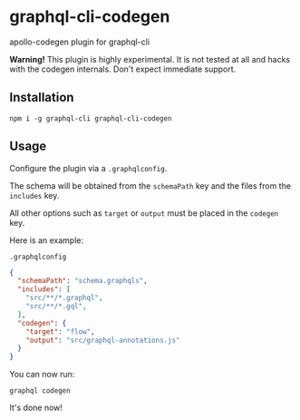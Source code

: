 # graphql-cli-codegen

apollo-codegen plugin for graphql-cli

**Warning!** This plugin is highly experimental. It is not tested at all and hacks with the codegen internals. Don't expect immediate support.

## Installation

```
npm i -g graphql-cli graphql-cli-codegen
```

## Usage

Configure the plugin via a `.graphqlconfig`.

The schema will be obtained from the `schemaPath` key and the files from the `includes` key.

All other options such as `target` or `output` must be placed in the `codegen` key.

Here is an example:

`.graphqlconfig`
```json
{
  "schemaPath": "schema.graphqls",
  "includes": [
    "src/**/*.graphql",
    "src/**/*.gql",
  ],
  "codegen": {
    "target": "flow",
    "output": "src/graphql-annotations.js"
  }
}
```

You can now run:
```
graphql codegen
```

It's done now!

